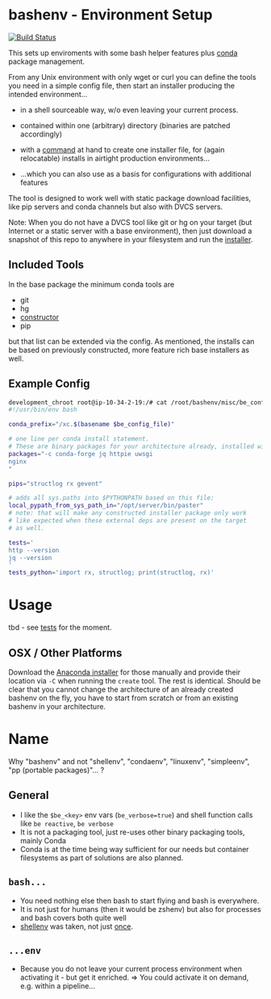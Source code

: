 # bashenv - Environment Setup

[![Build Status](https://travis-ci.org/axiros/bashenv.svg?branch=master)](https://travis-ci.org/axiros/bashenv)

This sets up enviroments with some bash helper features plus [conda](https://anaconda.org/) package management.

From any Unix environment with only wget or curl you can define the tools you
need in a simple config file, then start an installer producing the intended environment...

- in a shell sourceable way, w/o even leaving your current process.

- contained within one (arbitrary) directory (binaries are patched accordingly)

- with a [command][constructor] at hand to create one installer file,
  for (again relocatable) installs in airtight production environments...

- ...which you can also use as a basis for configurations with additional features


The tool is designed to work well with static package download facilities, like pip servers and conda channels but also with DVCS servers.

Note: When you do not have a DVCS tool like git or hg on your target (but Internet or a static server with a base environment),
 then just download a snapshot of this repo to anywhere in your filesystem and run the [installer](misc/create_bashenv/create).



## Included Tools

In the base package the minimum conda tools are

- git
- hg
- [constructor][constructor]
- pip

but that list can be extended via the config. As mentioned, the installs can be
based on previously constructed, more feature rich base installers as well.

## Example Config

```bash
development_chroot root@ip-10-34-2-19:/# cat /root/bashenv/misc/be_configs/reactive_python2.7
#!/usr/bin/env bash

conda_prefix="/xc.$(basename $be_config_file)"

# one line per conda install statement.
# These are binary packages for your architecture already, installed within the prefix:
packages="-c conda-forge jq httpie uwsgi
nginx
"

pips="structlog rx gevent"

# adds all sys.paths into $PYTHONPATH based on this file:
local_pypath_from_sys_path_in="/opt/server/bin/paster"
# note: that will make any constructed installer package only work
# like expected when these external deps are present on the target
# as well.

tests='
http --version
jq --version
'
tests_python='import rx, structlog; print(structlog, rx)'
```


# Usage

tbd - see [tests](tests/controller.sh) for the moment.

## OSX / Other Platforms

Download the [Anaconda installer](https://conda.io/miniconda.html) for those manually and provide their location via `-C` when running the `create` tool.
The rest is identical. Should be clear that you cannot change the architecture of an already created bashenv on the fly, you have to start from scratch or from an existing bashenv in your architecture.


# Name
Why "bashenv" and not "shellenv", "condaenv", "linuxenv", "simpleenv", "pp (portable packages)"... ?

## General
- I like the `$be_<key>` env vars (`be_verbose=true`) and shell function calls like `be reactive`, `be verbose`
- It is not a packaging tool, just re-uses other binary packaging tools, mainly Conda
- Conda is at the time being way sufficient for our needs but container filesystems as part of solutions are also planned.

## `bash...`
- You need nothing else then bash to start flying and bash is everywhere. 
- It is not just for humans (then it would be zshenv) but also for processes and bash covers both quite well
- [shellenv](https://github.com/aspiers/shell-env) was taken, not just [once](https://www.google.de/search?q=github+shellenv).

## `...env`
- Because you do not leave your current process environment when activating it - but get it enriched.
=> You could activate it on demand, e.g. within a pipeline...





[constructor]: https://tech.zegami.com/conda-constructor-tutorial-make-your-python-code-easy-to-install-cross-platform-f0c1f3096ae4 
